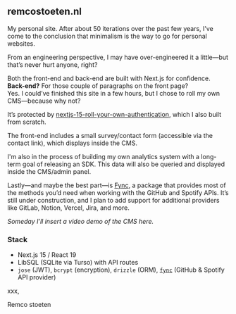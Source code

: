 ## remcostoeten.nl

My personal site. After about 50 iterations over the past few years, I’ve come to the conclusion that minimalism is the way to go for personal websites.

From an engineering perspective, I may have over-engineered it a little—but that’s never hurt anyone, right?

Both the front-end and back-end are built with Next.js for confidence.  
**Back-end?** For those couple of paragraphs on the front page?  
Yes. I could’ve finished this site in a few hours, but I chose to roll my own CMS—because why not?

It’s protected by [nextjs-15-roll-your-own-authentication](https://github.com/remcostoeten/nextjs-15-roll-your-own-authentication), which I also built from scratch.

The front-end includes a small survey/contact form (accessible via the contact link), which displays inside the CMS.

I'm also in the process of building my own analytics system with a long-term goal of releasing an SDK. This data will also be queried and displayed inside the CMS/admin panel.

Lastly—and maybe the best part—is [Fync](https://github.com/remcostoeten/fync), a package that provides most of the methods you’d need when working with the GitHub and Spotify APIs. It’s still under construction, and I plan to add support for additional providers like GitLab, Notion, Vercel, Jira, and more.

_Someday I’ll insert a video demo of the CMS here._

### Stack

- Next.js 15 / React 19
- LibSQL (SQLite via Turso) with API routes
- `jose` (JWT), `bcrypt` (encryption), `drizzle` (ORM), [`fync`](https://github.com/remcostoeten/fync) (GitHub & Spotify API provider)

xxx,

Remco stoeten
